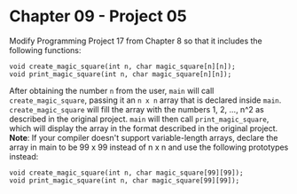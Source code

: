 # Chapter 09 - Project 05

Modify Programming Project 17 from Chapter 8 so that it includes the following functions:

```
void create_magic_square(int n, char magic_square[n][n]);
void print_magic_square(int n, char magic_square[n][n]);
```

After obtaining the number `n` from the user, `main` will call `create_magic_square`, passing it an `n x n` array that is declared inside `main`. `create_magic_square` will fill the array with the numbers 1, 2, ..., n^2 as described in the original project. `main` will then call `print_magic_square`, which will display the array in the format described in the original project. __Note__: If your compiler doesn't support variable-length arrays, declare the array in main to be 99 x 99 instead of n x n and use the following prototypes instead:

```
void create_magic_square(int n, char magic_square[99][99]);
void print_magic_square(int n, char magic_square[99][99]);
```

